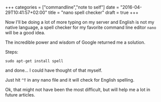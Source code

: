 +++
categories = ["commandline","note to self"]
date = "2016-04-29T10:41:57+02:00"
title = "nano spell checker"
draft = true
+++

Now I'll be doing a lot of more typing on my server and English is not my native language, a spell checker for my favorite command line editor `nano` will be a good idea. 

The incredible power and wisdom of Google returned me a solution. 

Steps:

	sudo apt-get install spell

and done... I could have thought of that myself. 

Just hit `^T` in any nano file and it will check for English spelling. 

Ok, that might not have been the most difficult, but will help me a lot in future articles. 
